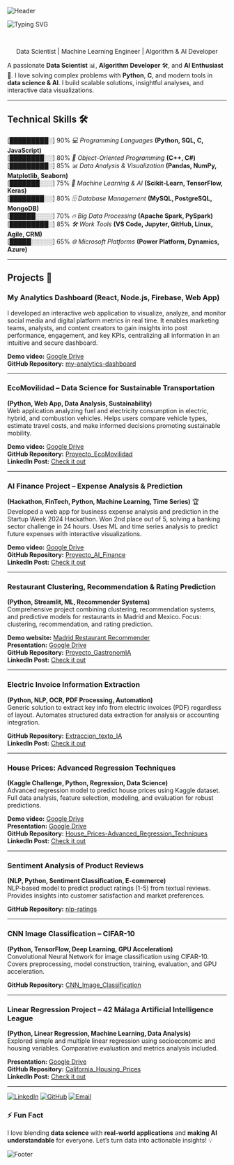 ![Header](https://capsule-render.vercel.app/api?type=waving&color=gradient&height=140&section=header)

![Typing SVG](https://readme-typing-svg.herokuapp.com/?color=87cefa&size=35&center=true&vCenter=true&width=1000&lines=Hello,+I'm+Ana+Zubieta;Welcome+to+my+GitHub+Profile)

<br>
<p align="center">
  Data Scientist | Machine Learning Engineer | Algorithm & AI Developer 
</p>

A passionate **Data Scientist** 📊, **Algorithm Developer** 🛠️, and **AI Enthusiast** 🤖. I love solving complex problems with **Python**, **C**, and modern tools in **data science & AI**. I build scalable solutions, insightful analyses, and interactive data visualizations.

---

## Technical Skills 🛠️

[█████████░] 90%
*💻 Programming Languages* **(Python, SQL, C, JavaScript)**  
[████████░░] 80%
*🧩 Object-Oriented Programming* **(C++, C#)**  
[█████████░] 85%
*📊 Data Analysis & Visualization* **(Pandas, NumPy, Matplotlib, Seaborn)**  
[███████░░░] 75%
*🤖 Machine Learning & AI* **(Scikit-Learn, TensorFlow, Keras)**  
[████████░░] 80%
*🗄️ Database Management* **(MySQL, PostgreSQL, MongoDB)**  
[██████░░░░] 70%
*🔥 Big Data Processing* **(Apache Spark, PySpark)**  
[█████████░] 85%
*🛠️ Work Tools* **(VS Code, Jupyter, GitHub, Linux, Agile, CRM)**  
[█████░░░░░] 65%
*🌐 Microsoft Platforms* **(Power Platform, Dynamics, Azure)**  

---

## Projects 🚀

### My Analytics Dashboard (React, Node.js, Firebase, Web App)
I developed an interactive web application to visualize, analyze, and monitor social media and digital platform metrics in real time. It enables marketing teams, analysts, and content creators to gain insights into post performance, engagement, and key KPIs, centralizing all information in an intuitive and secure dashboard.  

**Demo video:** [Google Drive](https://drive.google.com/file/d/1fT5XnvHvyCdUob2kzksQYoPZ1Fdemagm/view?usp=drive_link)  
**GitHub Repository:** [my-analytics-dashboard](https://github.com/Ateibuzena/my-analytics-dashboard)

---

### EcoMovilidad – Data Science for Sustainable Transportation
**(Python, Web App, Data Analysis, Sustainability)**  
Web application analyzing fuel and electricity consumption in electric, hybrid, and combustion vehicles. Helps users compare vehicle types, estimate travel costs, and make informed decisions promoting sustainable mobility.  

**Demo video:** [Google Drive](https://drive.google.com/file/d/1BgMOB2_9BlIBZNOWH4I5M706zGYCNWG2/view?usp=drive_link)  
**GitHub Repository:** [Proyecto_EcoMovilidad](https://github.com/Ateibuzena/Proyecto_EcoMovilidad)  
**LinkedIn Post:** [Check it out](https://www.linkedin.com/feed/update/urn:li:activity:7178820194625044481/)

---

### AI Finance Project – Expense Analysis & Prediction
**(Hackathon, FinTech, Python, Machine Learning, Time Series)** 🏆  
Developed a web app for business expense analysis and prediction in the Startup Week 2024 Hackathon. Won 2nd place out of 5, solving a banking sector challenge in 24 hours. Uses ML and time series analysis to predict future expenses with interactive visualizations.  

**Demo video:** [Google Drive](https://drive.google.com/file/d/1fnGG31PxtJdiQ_TRe-qT-050EmfuXeAv/view?usp=sharing)  
**GitHub Repository:** [Proyecto_AI_Finance](https://github.com/Ateibuzena/Proyecto_AI_Finance)  
**LinkedIn Post:** [Check it out](https://www.linkedin.com/feed/update/urn:li:activity:7196088270793936897/)

---

### Restaurant Clustering, Recommendation & Rating Prediction
**(Python, Streamlit, ML, Recommender Systems)**  
Comprehensive project combining clustering, recommendation systems, and predictive models for restaurants in Madrid and Mexico. Focus: clustering, recommendation, and rating prediction.  

**Demo website:** [Madrid Restaurant Recommender](https://restaurantsrecomendator.streamlit.app/)  
**Presentation:** [Google Drive](https://docs.google.com/presentation/d/1Meyf7kFybX1uLtiw3Kb0cFU_dWLWny_NCVfvItZ1fWs/edit?usp=drive_link)  
**GitHub Repository:** [Proyecto_GastronomIA](https://github.com/Ateibuzena/Proyecto_GastronomIA)  
**LinkedIn Post:** [Check it out](https://www.linkedin.com/feed/update/urn:li:activity:7158013481684746242/)

---

### Electric Invoice Information Extraction
**(Python, NLP, OCR, PDF Processing, Automation)**  
Generic solution to extract key info from electric invoices (PDF) regardless of layout. Automates structured data extraction for analysis or accounting integration.  

**GitHub Repository:** [Extraccion_texto_IA](https://github.com/Ateibuzena/Extraccion_texto_IA)  
**LinkedIn Post:** [Check it out](https://www.linkedin.com/feed/update/urn:li:activity:7204447451401928704/)

---

### House Prices: Advanced Regression Techniques
**(Kaggle Challenge, Python, Regression, Data Science)**  
Advanced regression model to predict house prices using Kaggle dataset. Full data analysis, feature selection, modeling, and evaluation for robust predictions.  

**Demo video:** [Google Drive](https://drive.google.com/file/d/1vX4dpHf1IHpTMu-NmAdeYmur39hY9dZD/view?usp=sharing)  
**Presentation:** [Google Drive](https://drive.google.com/file/d/13AiQFjnqx9FuDH3NJKhKeNFf-IBIDDsg/view?usp=drive_link)  
**GitHub Repository:** [House_Prices-Advanced_Regression_Techniques](https://github.com/Ateibuzena/House_Prices-Advanced_Regression_Techniques)  
**LinkedIn Post:** [Check it out](https://www.linkedin.com/feed/update/urn:li:activity:7265406317832372224/)

---

### Sentiment Analysis of Product Reviews
**(NLP, Python, Sentiment Classification, E-commerce)**  
NLP-based model to predict product ratings (1-5) from textual reviews. Provides insights into customer satisfaction and market preferences.  

**GitHub Repository:** [nlp-ratings](https://github.com/Ateibuzena/nlp-ratings)

---

### CNN Image Classification – CIFAR-10
**(Python, TensorFlow, Deep Learning, GPU Acceleration)**  
Convolutional Neural Network for image classification using CIFAR-10. Covers preprocessing, model construction, training, evaluation, and GPU acceleration.  

**GitHub Repository:** [CNN_Image_Classification](https://github.com/Ateibuzena/CNN_Image_Classification)

---

### Linear Regression Project – 42 Málaga Artificial Intelligence League
**(Python, Linear Regression, Machine Learning, Data Analysis)**  
Explored simple and multiple linear regression using socioeconomic and housing variables. Comparative evaluation and metrics analysis included.  

**Presentation:** [Google Drive](https://docs.google.com/presentation/d/10pHqg39hyys41gFoEZP5-FHtECXro0XpVAz0e8VJD9M/edit?usp=drive_link)  
**GitHub Repository:** [California_Housing_Prices](https://github.com/Ateibuzena/California_Housing_Prices)  
**LinkedIn Post:** [Check it out](https://www.linkedin.com/feed/update/urn:li:activity:7196571848011087872/)

---

[![LinkedIn](https://img.shields.io/badge/LinkedIn-0077B5?style=for-the-badge&logo=linkedin&logoColor=white)](https://www.linkedin.com/in/ana-zubieta/)
[![GitHub](https://img.shields.io/badge/GitHub-181717?style=for-the-badge&logo=github&logoColor=white)](https://github.com/Ateibuzena)
[![Email](https://img.shields.io/badge/Email-D14836?style=for-the-badge&logo=gmail&logoColor=white)](mailto:ena.ateibuz@gmail.com)

### ⚡ Fun Fact
I love blending **data science** with **real-world applications** and **making AI understandable** for everyone. Let’s turn data into actionable insights! 💡

![Footer](https://capsule-render.vercel.app/api?type=waving&color=gradient&height=140&section=footer&flip=true)
